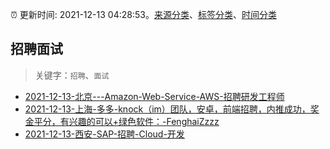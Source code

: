 :alarm_clock: 更新时间: 2021-12-13 04:28:53。[来源分类](../README.md)、[标签分类](../TAGS.md)、[时间分类](../TIMELINE.md)

## 招聘面试


> 关键字：`招聘`、`面试`



- [2021-12-13-北京---Amazon-Web-Service-AWS-招聘研发工程师](https://www.v2ex.com/t/821825) 
- [2021-12-13-上海-多多-knock（im）团队，安卓，前端招聘，内推成功，奖金平分，有兴趣的可以+绿色软件：-FenghaiZzzz](https://www.v2ex.com/t/821819) 
- [2021-12-13-西安-SAP-招聘-Cloud-开发](https://www.v2ex.com/t/821802) 